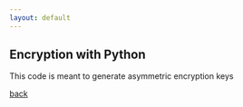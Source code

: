 ```yaml
---
layout: default
---
```


## Encryption with Python

This code is meant to generate asymmetric encryption keys

[back](./)
